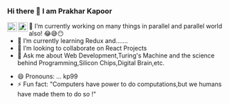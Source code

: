 ### Hi there 👋 I am Prakhar Kapoor


<!-- **kapoorp99/kapoorp99** is a ✨ _special_ ✨ repository because its `README.md` (this file) appears on your GitHub profile. -->
<a href="https://www.codechef.com/users/kp99"></a>
  <img align="left" alt="Prakhar | Codechef" width="22px" src="https://cdn.jsdelivr.net/npm/simple-icons@v3/icons/codechef.svg" />
</a>
<a href="mailto:kapoorprakhar99@gmail.com">
  <img align="left" alt="Prakhar | Email" width="22px" src="https://cdn.jsdelivr.net/npm/simple-icons@3.13.0/icons/gmail.svg" />
</a>


<!-- Here are some ideas to get you started: -->

- 🔭 I’m currently working on many things in parallel and parallel world also! 😂😅😶
- 🌱 I’m currently learning Redux and.......
- 👯 I’m looking to collaborate on React Projects
- 💬 Ask me about Web Development,Turing's Machine and the science behind Programming,Silicon Chips,Digital Brain,etc.
<!-- - 📫 How to reach me: ... -->
- 😄 Pronouns: ... kp99
- ⚡ Fun fact: "Computers have power to do computations,but we humans have made them to do so !" 

